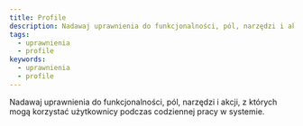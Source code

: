 ```yaml
---
title: Profile
description: Nadawaj uprawnienia do funkcjonalności, pól, narzędzi i akcji, z których mogą korzystać użytkownicy podczas codziennej pracy w systemie.
tags:
  - uprawnienia
  - profile
keywords:
  - uprawnienia
  - profile
---
```


Nadawaj uprawnienia do funkcjonalności, pól, narzędzi i akcji, z których mogą korzystać użytkownicy podczas codziennej pracy w systemie.
